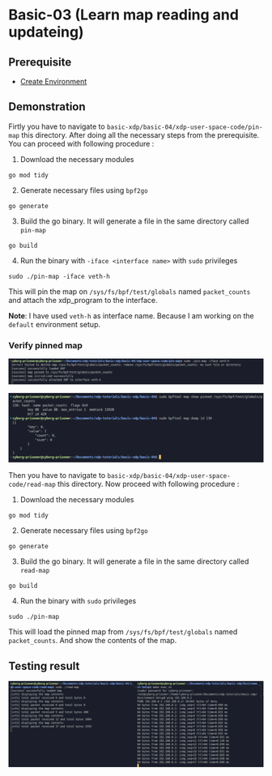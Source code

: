 # Basic-03 (Learn map reading and updateing)

## Prerequisite
 - [Create Environment](https://github.com/REZ-OAN/xdp-tutorials/blob/main/basic-xdp/Environment-Setup/README.md)

## Demonstration
Firtly you have to navigate to `basic-xdp/basic-04/xdp-user-space-code/pin-map` this directory. After doing all the necessary steps from the prerequisite. You can proceed with following procedure :
1. Download the necessary modules
```
go mod tidy
```
2. Generate necessary files using `bpf2go`
```
go generate
```
3. Build the go binary. It will generate a file in the same directory called `pin-map`
```
go build
```
4. Run the binary with `-iface <interface name>` with `sudo` privileges
```
sudo ./pin-map -iface veth-h
```
This will pin the map on `/sys/fs/bpf/test/globals` named `packet_counts` and attach the xdp_program to the interface.

**Note**: I have used `veth-h` as interface name. Because I am working on the `default` environment setup.
### Verify pinned map
![pin_map_logs](https://github.com/REZ-OAN/xdp-tutorials/blob/main/basic-xdp/basic-04/images/pin-map-logs.png)

![verify-pinned-map](https://github.com/REZ-OAN/xdp-tutorials/blob/main/basic-xdp/basic-04/images/verify-pinmap-2.png)

Then you have to navigate to `basic-xdp/basic-04/xdp-user-space-code/read-map` this directory. Now proceed with following procedure :
1. Download the necessary modules
```
go mod tidy
```
2. Generate necessary files using `bpf2go`
```
go generate
```
3. Build the go binary. It will generate a file in the same directory called `read-map`
```
go build
```
4. Run the binary with `sudo` privileges
```
sudo ./pin-map 
```
This will load the pinned map from `/sys/fs/bpf/test/globals` named `packet_counts`. And show the contents of the map.
## Testing result
![testing-read-map](https://github.com/REZ-OAN/xdp-tutorials/blob/main/basic-xdp/basic-04/images/testing-read-map.png)
